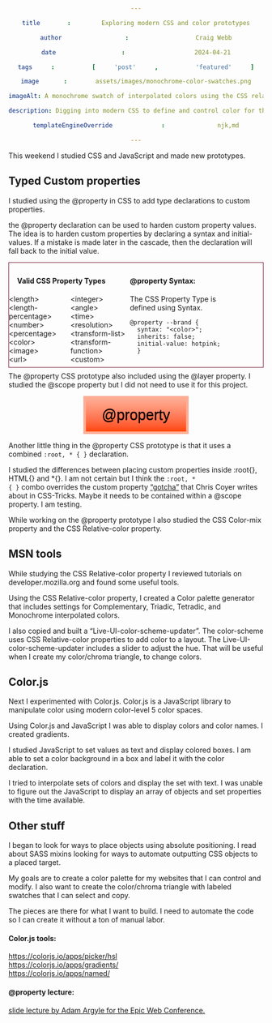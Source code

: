 ```yaml
---
title: Exploring modern CSS and color prototypes
author: Craig Webb
date: 2024-04-21
tags: ['post', 'featured']
image: assets/images/monochrome-color-swatches.png
imageAlt: A monochrome swatch of interpolated colors using the CSS relative color property.
description: Digging into modern CSS to define and control color for themes. 
templateEngineOverride: njk,md
---
```

<style>
      @layer support, demo;

/* The @property declaration is outside the :root (?) */
  @property 
  --brand {
  syntax: "<color>";
  inherits: false;
  initial-value: orangered;
}

  /* The demo layer holds the guts of the prototype. It has priority because of the @layer statement above. */
@layer demo {
  /* definition */
:root, * { 
/*  --brand: hotpink;*/
  --brand-highlight: color-mix(in oklab, var(--brand), white);
  --brand-shadow: color-mix(in oklab, var(--brand), black);
  --brand-gradient: linear-gradient(in oklab,
    var(--brand-highlight),
    var(--brand)
  );
}
/* usage */
  .example {
    background: var(--brand-gradient);
    border: 5px solid var(--brand-highlight);
    text-shadow: 0 1px 0 var(--brand-shadow);    
    padding: 1rem 2rem;
    font-size: 3vw;
    color:black!important;
    place:center;
    margin:auto;
  }
}

@layer support {
span {margin:auto; display:flex;}

code { font-size:0.9875rem;}

.columns {
  list-style: none;
  list-style-position: outside;
}

.info {
border:1px solid #771b33;
padding:0;
padding:0.5rem 1rem 0 1rem;
margin:0;
margin-bottom:0.5rem;  
}

@media screen and (min-width: 720px) {

.columns {
  columns:2;
  gap: 0.5rem;
  margin:0;
  margin: 0.5em 0 0.5em -2.5rem;
}
.twin {
  width:calc(50% - 1rem);
  display:inline-block;
vertical-align:top;
    }
  }
}
 </style> 

This weekend I studied CSS and JavaScript and made new prototypes. 

## Typed Custom properties
I studied using the @property in CSS to add type declarations to custom properties.



the @property declaration can be used to harden custom property values. The idea is to harden custom properties by declaring a syntax and initial-values. If a mistake is made later in the cascade, then the declaration will fall back to the initial value.

<section class="info">
<div class="twin">
<h4>Valid CSS Property Types</h4>
<ul class="columns">
<li>&#60;length&#62;</li>
<li>&#60;length-percentage&#62;</li>
  <li>&#60;number&#62;</li>
  <li>&#60;percentage&#62;</li>
  <li>&#60;color&#62;</li>
  <li>&#60;image&#62;</li>
  <li>&#60;url&#62;</li>
  <li>&#60;integer&#62;</li>
  <li>&#60;angle&#62;</li>
  <li>&#60;time&#62;</li>
  <li>&#60;resolution&#62;</li>
  <li>&#60;transform-list&#62;</li>
  <li>&#60;transform-function&#62;</li>
  <li>&#60;custom&#62;</li>
</ul>
</div>
<div class="twin">
<h4>@property Syntax:</h4>
<p> The CSS Property Type is defined using Syntax.</p>
<code><pre>
@property --brand {
  syntax: "&#60;color&#62;";
  inherits: false;
  initial-value: hotpink;
  }</pre></code>

</div>
</section>
The @property CSS prototype also included using the @layer property. I studied the @scope property but I did not need to use it for this project.

<span><button class="example">
  @property
    </button></span>

Another little thing in the @property CSS prototype is that it uses a combined <code>:root, * { }</code> declaration. 

I studied the differences between placing custom properties inside :root{}, HTML{} and *{}. I am not certain but I think the <code>:root, * { }</code> combo overrides the custom property <a href="https://css-tricks.com/the-big-gotcha-with-custom-properties/">&ldquo;gotcha&rdquo;</a> that Chris Coyer writes about in CSS-Tricks. Maybe it needs to be contained within a @scope property. I am testing.

While working on the @property prototype I also studied the CSS Color-mix property and the CSS Relative-color property.

## MSN tools
While studying the CSS Relative-color property I reviewed tutorials on developer.mozilla.org and found some useful tools.

Using the CSS Relative-color property, I created a Color palette generator that includes settings for Complementary, Triadic, Tetradic, and Monochrome interpolated colors. 

I also copied and built a &ldquo;Live-UI-color-scheme-updater&rdquo;. The color-scheme uses CSS Relative-color properties to add color to a layout. The Live-UI-color-scheme-updater includes a slider to adjust the hue. That will be useful when I create my color/chroma triangle, to change colors.

## Color.js

Next I experimented with Color.js. Color.js is a JavaScript library to manipulate color using modern color-level 5 color spaces. 

Using Color.js and JavaScript I was able to display colors and color names. I created gradients.

I studied JavaScript to set values as text and display colored boxes. I am able to set a color background in a box and label it with the color declaration.

I tried to interpolate sets of colors and display the set with text. I was unable to figure out the JavaScript to display an array of objects and set properties with the time available.

## Other stuff

I began to look for ways to place objects using absolute positioning. I read about SASS mixins looking for ways to automate outputting CSS objects to a placed target.

My goals are to create a color palette for my websites that I can control and modify. I also want to create the color/chroma triangle with labeled swatches that I can select and copy.

The pieces are there for what I want to build. I need to automate the code so I can create it without a ton of manual labor.

#### Color.js tools:
<a href="https://colorjs.io/apps/picker/hsl">https://colorjs.io/apps/picker/hsl</a><br>
<a href="https://colorjs.io/apps/gradients/">https://colorjs.io/apps/gradients/</a><br>
<a href="https://colorjs.io/apps/named/">https://colorjs.io/apps/named/</a><br>

#### @property lecture:
<a href="https://epic-web-2024-at-property.netlify.app/01-first-var/">slide lecture by Adam Argyle for the Epic Web Conference.</a>
